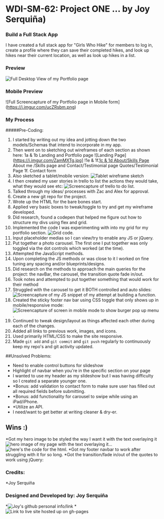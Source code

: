# WDI-SM-62: Project ONE ... by Joy Serquiña)
### Build a Full Stack App
I have created a full stack app for "Girls Who Hike" for members to log in, create a profile where they can save their completed hikes, and look up hikes near their current location, as well as look up hikes in a list.
### Preview
![Full Desktop View of my Portfolio page](https://i.imgur.com/oduDsj5.png)

### Mobile Preview
![Full Screencapture of my Portfolio page in Mobile form] (https://i.imgur.com/ucZRsbm.png)

### My Process
#####Pre-Coding:
1. I started by writing out my idea and jotting down the two models/Schemas that intend to incorporate in my app. 
2. Then went on to sketching out wireframes of each section as shown here:
	1a & 1b Landing and Portfolio page ![Landing Page](https://i.imgur.com/ZamMXTg.jpg]
	!1e & 1f.[1c & 1d About/Skills Page](https://i.imgur.com/jNKaYt8.jpg) About me /Skills page and Contact/Testimonial page
	 Quotes/Testimonial Page
	1f. Contact form
2. Also sketched a tablet/mobile version: ![Tablet wireframe sketch](https://i.imgur.com/JUJZAPS.jpg)
3. I then created my user stories in trello to list the actions they would take, what they would see etc: ![Screencapture of trello to do list](https://i.imgur.com/UbPS9LE.png).
5. Talked through my ideas/ processes with Zac and Alex for approval.
6. Create a new git repo for the project.
6. Wrote up the HTML for the bare bones start.
7. Applied very basic boxes to tweak/toggle to try and get my wireframe developed.
8. Did research, found a codepen that helped me figure out how to structure my divs using flex and grid.
9. Implemented the code I was experimenting with into my grid for my portfolio section. ![Grid code](https://i.imgur.com/oz91BIa.png).
10. Input placeholder medias so I can view/try to enable any JS or jQuery.
11. Put together a photo carousel.  The first one I put together was only toggled via the dot controls which worked (at the time).
12. Attempted the JavaScript methods.
13. Upon completing the JS methods or was close to it I worked on fine tuning any spacing and/or blueprints/designs.
14. Did research on the methods to approach the main queries for the project: the navBar, the carousel, the transition quote fade in/out.
15. Took notes and attempted to put together something that would work for their method
16. Struggled with the carousel to get it BOTH controlled and auto slides: ![Screencapture of my JS snippet of my attempt at building a function](https://i.imgur.com/Poc8wFc.png).
17. Created the sticky footer nav bar using CSS toggle that only shows up in mobile/responsive mode: ![Screencapture of screen in mobile mode to show burger pop up menu](https://i.imgur.com/suegizs.jpg).
18. Continued to tweak design/layout as things affected each other during each of the changes.
19. Added all links to previous work, images, and icons.
20. Used primarily HTML/CSS to make the site responsive.
21. Made `git add` and `git commit` and `git push` regularly to continuously keep my repo's and git activity updated.

##Unsolved Problems:
* Need to enable control buttons for slideshow
* Highlight of navbar when you're in the specific section on your page
* I wanted to use my header as my slideshow but I was having difficulty so I created a separate younger one.
* *Bonus: add validation to contact form to make sure user has filled out all required fields before submitting.
* *Bonus: add functionality for carousel to swipe while using an iPad/iPhone.
* *Utilize an API.
* I need/want to get better at writing cleaner & dry-er.

## Wins :)
*Got my hero image to be styled the way I want it with the text overlaying it ![hero image of my page with the text overlaying it](https://imgur.com/nyrK1TK)... ![here's the code for the html](https://i.imgur.com/0GKHkRI.png).
*Got my footer navbar to work after struggling with it for so long.
*Got the transition/fade in/out of the quotes to work using jQuery: 

### Credits:
*Joy Serquiña

### Designed and Developed by: Joy Serquiña 
*![Joy's github personal info/link](https://github.com/essjay05)
*![Link to live site hosted up on gh-pages](https://essjay05.github.io/WDI-SM-62_ProjectZERO)


